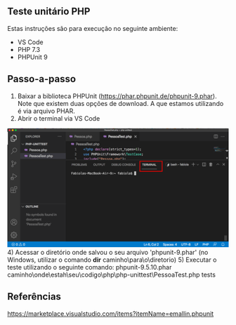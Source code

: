 ## Teste unitário PHP

Estas instruções são para execução no seguinte ambiente:
- VS Code
- PHP 7.3
- PHPUnit 9

## Passo-a-passo
1) Baixar a biblioteca PHPUnit (https://phar.phpunit.de/phpunit-9.phar). Note que existem duas opções de download. A que estamos utilizando é via arquivo PHAR.
2) Abrir o terminal via VS Code

![Acessar terminal VS Code](https://github.com/fabsfernandes/esof-tests/blob/main/php/acessar-terminal-vscode.png)
4) Acessar o diretório onde salvou o seu arquivo 'phpunit-9.phar' (no Windows, utilizar o comando **dir** caminho\para\o\diretorio)
5) Executar o teste utilizando o seguinte comando: phpunit-9.5.10.phar caminho\onde\estah\seu\codigo\php\php-unittest\PessoaTest.php tests
 
 
 ## Referências
 https://marketplace.visualstudio.com/items?itemName=emallin.phpunit
